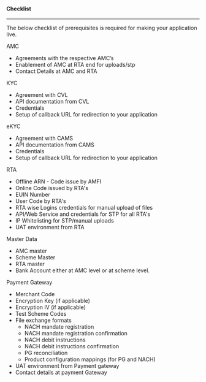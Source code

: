 #### Checklist
---------------

The below checklist of prerequisites is required for making your application live.

AMC

- Agreements with the respective AMC’s
- Enablement of AMC at RTA end for uploads/stp
- Contact Details at AMC and RTA

KYC

- Agreement with CVL
- API documentation from CVL
- Credentials
- Setup of callback URL for redirection to your application

eKYC

- Agreement with CAMS
- API documentation from CAMS
- Credentials
- Setup of callback URL for redirection to your application

RTA

 - Offline ARN - Code issue by AMFI
 - Online Code issued by RTA's
 - EUIN Number
 - User Code by RTA's
 - RTA wise Logins credentials for manual upload of files
 - API/Web Service and credentials for STP for all RTA's
 - IP Whitelisting for STP/manual uploads
 - UAT environment from RTA

Master Data

 - AMC master
 - Scheme Master
 - RTA master
 - Bank Account either at AMC level or at scheme level.


Payment Gateway


- Merchant Code
- Encryption Key (if applicable)
- Encryption IV (if applicable)
- Test Scheme Codes
- File exchange formats
	- NACH mandate registration
	- NACH mandate registration confirmation
	- NACH debit instructions
	- NACH debit instructions confirmation
	- PG reconciliation
	- Product configuration mappings (for PG and NACH)
- UAT environment from Payment gateway
- Contact details at payment Gateway

